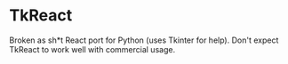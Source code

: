 # TkReact
Broken as sh*t React port for Python (uses Tkinter for help). Don't expect TkReact to work well with commercial usage.
